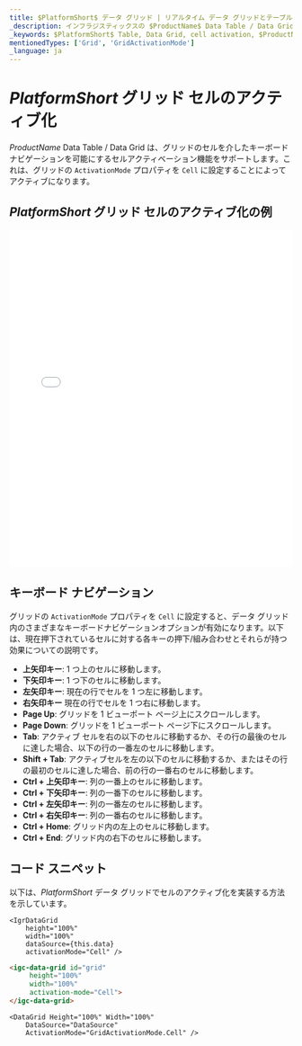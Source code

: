 ```yaml
---
title: $PlatformShort$ データ グリッド | リアルタイム データ グリッドとテーブル | アクティブ化 | インフラジスティックス
_description: インフラジスティックスの $ProductName$ Data Table / Data Grid を使用して、グリッドのセルを介したキーボードナビゲーションを可能にするセルのアクティブ化機能をサポートします。$ProductName$ テーブル チュートリアルを是非お試しください!
_keywords: $PlatformShort$ Table, Data Grid, cell activation, $ProductName$, Infragistics, $PlatformShort$ テーブル, データ グリッド, セルのアクティブ化, インフラジスティックス
mentionedTypes: ['Grid', 'GridActivationMode']
_language: ja
---
```


# $PlatformShort$ グリッド セルのアクティブ化

$ProductName$ Data Table / Data Grid は、グリッドのセルを介したキーボードナビゲーションを可能にするセルアクティベーション機能をサポートします。これは、グリッドの `ActivationMode` プロパティを `Cell` に設定することによってアクティブになります。

## $PlatformShort$ グリッド セルのアクティブ化の例

<div class="sample-container loading" style="height: 600px">
    <iframe id="data-grid-overview-sample-iframe" src='{environment:demosBaseUrl}/grids/data-grid-cell-activation' width="100%" height="100%" seamless frameBorder="0" onload="onXPlatSampleIframeContentLoaded(this);" alt="$PlatformShort$ グリッド セルのアクティブ化の例"></iframe>
</div>
<sample-button src="grids/data-grid/cell-activation"></sample-button>

<div class="divider--half"></div>

## キーボード ナビゲーション

グリッドの `ActivationMode` プロパティを `Cell` に設定すると、データ グリッド内のさまざまなキーボードナビゲーションオプションが有効になります。以下は、現在押下されているセルに対する各キーの押下/組み合わせとそれらが持つ効果についての説明です。

- <b>上矢印キー</b>: 1 つ上のセルに移動します。
- <b>下矢印キー</b>: 1 つ下のセルに移動します。
- <b>左矢印キー</b>: 現在の行でセルを 1 つ左に移動します。
- <b>右矢印キー</b> 現在の行でセルを 1 つ右に移動します。
- <b>Page Up</b>: グリッドを 1 ビューポート ページ上にスクロールします。
- <b>Page Down</b>: グリッドを 1 ビューポート ページ下にスクロールします。
- <b>Tab</b>: アクティブ セルを右の以下のセルに移動するか、その行の最後のセルに達した場合、以下の行の一番左のセルに移動します。
- <b>Shift + Tab</b>: アクティブセルを左の以下のセルに移動するか、またはその行の最初のセルに達した場合、前の行の一番右のセルに移動します。
- <b>Ctrl + 上矢印キー</b>: 列の一番上のセルに移動します。
- <b>Ctrl + 下矢印キー</b>: 列の一番下のセルに移動します。
- <b>Ctrl + 左矢印キー</b>: 列の一番左のセルに移動します。
- <b>Ctrl + 右矢印キー</b>: 列の一番右のセルに移動します。
- <b>Ctrl + Home</b>: グリッド内の左上のセルに移動します。
- <b>Ctrl + End</b>: グリッド内の右下のセルに移動します。

## コード スニペット

以下は、$PlatformShort$ データ グリッドでセルのアクティブ化を実装する方法を示しています。

```tsx
<IgrDataGrid
    height="100%"
    width="100%"
    dataSource={this.data}
    activationMode="Cell" />
```

```html
<igc-data-grid id="grid"
     height="100%"
     width="100%"
     activation-mode="Cell">
</igc-data-grid>
```

```razor
<DataGrid Height="100%" Width="100%"
    DataSource="DataSource"          
    ActivationMode="GridActivationMode.Cell" />
```